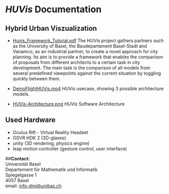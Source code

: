 # *HUVis* Documentation
## **H**ybrid **U**rban **V**iszualization

- [Huvis_Framework_Tutorial.pdf](Huvis_Framework_Tutorial.pdf) The HUVis project gathers partners such as the University of Basel, the Baudepartement Basel-Stadt and Vanamco, as an industrial partner, to create a novel approach for city planning. Its aim is to provide a framework that enables the comparison of proposals from different architects to a certain task in city development. The main task is the comparison of all models from several predefined viewpoints against the current situation by toggling quickly between them. 

- [DemoFlightHUVis.mp4](DemoFlightHUVis.mp4) *HUVis* usecase, showing 3 possible architecture models.

- [HUVis-Architecture.png](HUVis-Architecture.png) *HUVis* Software Architecture	
	

## Used Hardware

- Oculus Rift - Virtual Reality Headset
- OSVR HDK 2 (3D-glases)
- unity (3D rendering, physics engine)
- leap motion controller (gesture control, user interface)

##**Contact:**<br/>
Universität Basel<br/>
Departement für Mathematik und Informatik<br/>
Spiegelgasse 1<br/>
4057 Basel<br/>
email: info-dmi@unibas.ch<br/>
